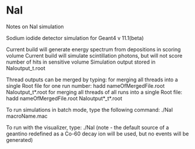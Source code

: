 # NaI

Notes on NaI simulation

Sodium iodide detector simulation for Geant4 v 11.1(beta)

Current build will generate energy spectrum from depositions in scoring volume
Current build will simulate scintillation photons, but will not score number of hits in sensitive volume
Simulation output stored in NaIoutput<RunNumber>_t<threadNumber>.root

Thread outputs can be merged by typing:
for merging all threads into a single Root file for one run number:
hadd nameOfMergedFile.root NaIoutput<RunNumber>_t*.root
for merging all threads of all runs into a single Root file:
hadd nameOfMergedFile.root NaIoutput*_t*.root

To run simulations in batch mode, type the following command:
./NaI macroName.mac

To run with the visualizer, type:
./NaI
 (note - the default source of a geantino redefined as a Co-60 decay ion will be used, but no events will be generated)

